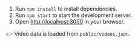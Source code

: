 1. Run `npm install` to install dependencies.  
2. Run `npm start` to start the development server.  
3. Open [http://localhost:3000](http://localhost:3000) in your browser.  

👉 Video data is loaded from `public/videos.json`.  
